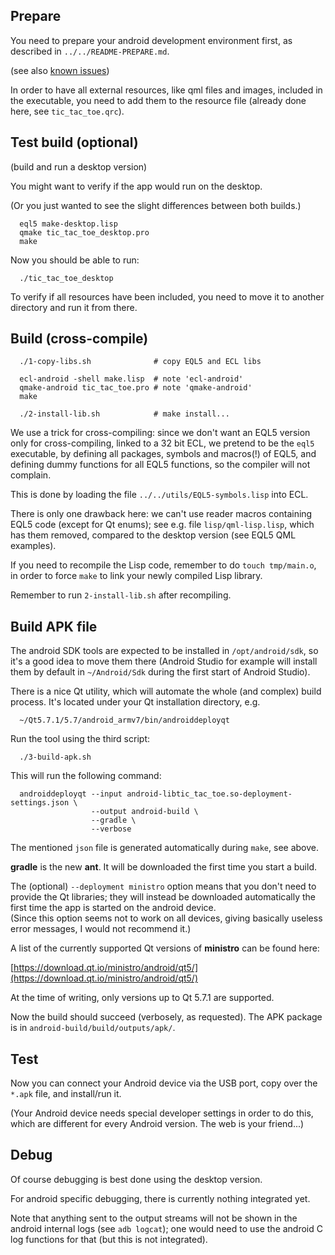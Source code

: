 
Prepare
-------

You need to prepare your android development environment first, as described
in `../../README-PREPARE.md`.

(see also [known issues](http://wiki.qt.io/Qt_for_Android_known_issues))

In order to have all external resources, like qml files and images, included
in the executable, you need to add them to the resource file (already done
here, see `tic_tac_toe.qrc`).



Test build (optional)
---------------------

(build and run a desktop version)

You might want to verify if the app would run on the desktop.

(Or you just wanted to see the slight differences between both builds.)

```
  eql5 make-desktop.lisp
  qmake tic_tac_toe_desktop.pro
  make
```

Now you should be able to run:

```
  ./tic_tac_toe_desktop
```

To verify if all resources have been included, you need to move it to another
directory and run it from there.



Build (cross-compile)
--------------------

```
  ./1-copy-libs.sh              # copy EQL5 and ECL libs

  ecl-android -shell make.lisp  # note 'ecl-android'
  qmake-android tic_tac_toe.pro # note 'qmake-android'
  make

  ./2-install-lib.sh            # make install...
```

We use a trick for cross-compiling: since we don't want an EQL5 version only
for cross-compiling, linked to a 32 bit ECL, we pretend to be the `eql5`
executable, by defining all packages, symbols and macros(!) of EQL5, and
defining dummy functions for all EQL5 functions, so the compiler will not
complain.

This is done by loading the file `../../utils/EQL5-symbols.lisp` into ECL.

There is only one drawback here: we can't use reader macros containing EQL5
code (except for Qt enums); see e.g. file `lisp/qml-lisp.lisp`, which has them
removed, compared to the desktop version (see EQL5 QML examples).

If you need to recompile the Lisp code, remember to do `touch tmp/main.o`,
in order to force `make` to link your newly compiled Lisp library.

Remember to run `2-install-lib.sh` after recompiling.



Build APK file
--------------

The android SDK tools are expected to be installed in `/opt/android/sdk`, so
it's a good idea to move them there (Android Studio for example will install
them by default in `~/Android/Sdk` during the first start of Android Studio).

There is a nice Qt utility, which will automate the whole (and complex) build
process. It's located under your Qt installation directory, e.g.

```
  ~/Qt5.7.1/5.7/android_armv7/bin/androiddeployqt
```

Run the tool using the third script:

```
  ./3-build-apk.sh
```

This will run the following command:

```
  androiddeployqt --input android-libtic_tac_toe.so-deployment-settings.json \
                  --output android-build \
                  --gradle \
                  --verbose
```

The mentioned `json` file is generated automatically during `make`, see above.

**gradle** is the new **ant**. It will be downloaded the first time you start a
build.

The (optional) `--deployment ministro` option means that you don't need to
provide the Qt libraries; they will instead be downloaded automatically the
first time the app is started on the android device.  
(Since this option seems not to work on all devices, giving basically useless
error messages, I would not recommend it.)

A list of the currently supported Qt versions of **ministro** can be found here:

  [https://download.qt.io/ministro/android/qt5/](https://download.qt.io/ministro/android/qt5/)

At the time of writing, only versions up to Qt 5.7.1 are supported.

Now the build should succeed (verbosely, as requested). The APK package is in
`android-build/build/outputs/apk/`.



Test
----

Now you can connect your Android device via the USB port, copy over the `*.apk`
file, and install/run it.

(Your Android device needs special developer settings in order to do this,
which are different for every Android version. The web is your friend...)



Debug
-----

Of course debugging is best done using the desktop version.

For android specific debugging, there is currently nothing integrated yet.

Note that anything sent to the output streams will not be shown in the android
internal logs (see `adb logcat`); one would need to use the android C log
functions for that (but this is not integrated).
